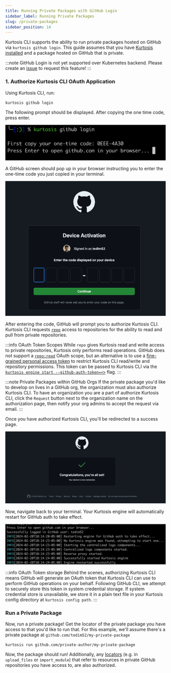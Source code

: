 ```yaml
---
title: Running Private Packages with GitHub Login
sidebar_label: Running Private Packages
slug: /private-packages
sidebar_position: 14
---
```


Kurtosis CLI supports the ability to run private packages hosted on GitHub via `kurtosis github login`. This guide assumes that you have [Kurtosis installed](../get-started/installing-the-cli.md) and a package hosted on GitHub that is private.

:::note
GitHub Login is not yet supported over Kubernetes backend. Please create an [issue](https://github.com/kurtosis-tech/kurtosis/issues) to request this feature!
:::

### 1. Authorize Kurtosis CLI OAuth Application

Using Kurtosis CLI, run:
```bash
kurtosis github login
```

The following prompt should be displayed. After copying the one time code, press enter.

![github-one-time-code](../../static/img/guides/one-time-code.jpg)

A GitHub screen should pop up in your browser instructing you to enter the one-time code you just copied in your terminal. 

![github-enter-code](../../static/img/guides/github-enter-code.jpg)

After entering the code, GitHub will prompt you to authorize Kurtosis CLI. Kurtosis CLI requests [`repo`](https://docs.github.com/en/apps/oauth-apps/building-oauth-apps/scopes-for-oauth-apps#available-scopes) access to repositories for the ability to read and pull from private repositories.

:::info OAuth Token Scopes
While `repo` gives Kurtosis read and write access to private repositories, Kurtosis only performs read operations. GitHub does not support a [`repo:read`](https://github.com/jollygoodcode/jollygoodcode.github.io/issues/6) OAuth scope, but an alternative is to use a [fine-grained personal access token](https://docs.github.com/en/authentication/keeping-your-account-and-data-secure/managing-your-personal-access-tokens#fine-grained-personal-access-tokens) to restrict Kurtosis CLI read/write and repository permissions. This token can be passed to Kurtosis CLI via the [`kurtosis engine start --github-auth-token=<>`](../cli-reference/engine-start.md) flag.
:::

:::note Private Packages within GitHub Orgs
If the private package you'd like to develop on lives in a GitHub org, the organization must also authorize Kurtosis CLI. To have an organization you are a part of authorize Kurtosis CLI, click the `Request` button next to the organization name on the authorization page, then notify your org admins to accept the request via email.
:::


Once you have authorized Kurtosis CLI, you'll be redirected to a success page.

![github-success](../../static/img/guides/github-success.jpg)

Now, navigate back to your terminal. Your Kurtosis engine will automatically restart for GitHub auth to take effect.

![github-engine-restart](../../static/img/guides/github-engine-restart.jpg)


:::info OAuth Token storage
Behind the scenes, authorizing Kurtosis CLI means GitHub will generate an OAuth token that Kurtosis CLI can use to perform GitHub operations on your behalf. Following GitHub CLI, we attempt to securely store this token in system credential storage. If system credential store is unavailable, we store it in a plain text file in your Kurtosis config directory at `kurtosis config path`.
:::

### Run a Private Package

Now, run a private package! Get the locator of the private package you have access to that you'd like to run that. For this example, we'll assume there's a private package at `github.com/tedim52/my-private-package`
```
kurtosis run github.com/private-author/my-private-package
```

Now, the package should run! Additionally, any [locators](../advanced-concepts/locators.md)  (e.g. in `upload_files` or `import_module`) that refer to resources in private GitHub repositories you have access to, are also authorized. 